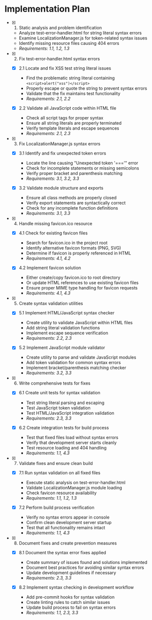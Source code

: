 # Implementation Plan

- [x] 1. Static analysis and problem identification
  - Analyze test-error-handler.html for string literal syntax errors
  - Examine LocalizationManager.js for token-related syntax issues
  - Identify missing resource files causing 404 errors
  - _Requirements: 1.1, 1.2, 1.3_

- [x] 2. Fix test-error-handler.html syntax errors
  - [x] 2.1 Locate and fix XSS test string literal issues
    - Find the problematic string literal containing `<script>alert("xss")</script>`
    - Properly escape or quote the string to prevent syntax errors
    - Validate that the fix maintains test functionality
    - _Requirements: 2.1, 2.2_

  - [x] 2.2 Validate all JavaScript code within HTML file
    - Check all script tags for proper syntax
    - Ensure all string literals are properly terminated
    - Verify template literals and escape sequences
    - _Requirements: 2.1, 2.3_

- [x] 3. Fix LocalizationManager.js syntax errors
  - [x] 3.1 Identify and fix unexpected token errors
    - Locate the line causing "Unexpected token '==='" error
    - Check for incomplete statements or missing semicolons
    - Verify proper bracket and parenthesis matching
    - _Requirements: 3.1, 3.2, 3.3_

  - [x] 3.2 Validate module structure and exports
    - Ensure all class methods are properly closed
    - Verify export statements are syntactically correct
    - Check for any incomplete function definitions
    - _Requirements: 3.1, 3.3_

- [x] 4. Handle missing favicon.ico resource
  - [x] 4.1 Check for existing favicon files
    - Search for favicon.ico in the project root
    - Identify alternative favicon formats (PNG, SVG)
    - Determine if favicon is properly referenced in HTML
    - _Requirements: 4.1, 4.2_

  - [x] 4.2 Implement favicon solution
    - Either create/copy favicon.ico to root directory
    - Or update HTML references to use existing favicon files
    - Ensure proper MIME type handling for favicon requests
    - _Requirements: 4.1, 4.3_

- [x] 5. Create syntax validation utilities
  - [x] 5.1 Implement HTML/JavaScript syntax checker
    - Create utility to validate JavaScript within HTML files
    - Add string literal validation functions
    - Implement escape sequence verification
    - _Requirements: 2.2, 2.3_

  - [x] 5.2 Implement JavaScript module validator
    - Create utility to parse and validate JavaScript modules
    - Add token validation for common syntax errors
    - Implement bracket/parenthesis matching checker
    - _Requirements: 3.2, 3.3_

- [x] 6. Write comprehensive tests for fixes
  - [x] 6.1 Create unit tests for syntax validation
    - Test string literal parsing and escaping
    - Test JavaScript token validation
    - Test HTML/JavaScript integration validation
    - _Requirements: 2.3, 3.3_

  - [x] 6.2 Create integration tests for build process
    - Test that fixed files load without syntax errors
    - Verify that development server starts cleanly
    - Test resource loading and 404 handling
    - _Requirements: 1.1, 4.3_

- [x] 7. Validate fixes and ensure clean build
  - [x] 7.1 Run syntax validation on all fixed files
    - Execute static analysis on test-error-handler.html
    - Validate LocalizationManager.js module loading
    - Check favicon resource availability
    - _Requirements: 1.1, 1.2, 1.3_

  - [x] 7.2 Perform build process verification
    - Verify no syntax errors appear in console
    - Confirm clean development server startup
    - Test that all functionality remains intact
    - _Requirements: 1.1, 4.3_

- [x] 8. Document fixes and create prevention measures
  - [x] 8.1 Document the syntax error fixes applied
    - Create summary of issues found and solutions implemented
    - Document best practices for avoiding similar syntax errors
    - Update development guidelines if necessary
    - _Requirements: 2.3, 3.3_

  - [x] 8.2 Implement syntax checking in development workflow
    - Add pre-commit hooks for syntax validation
    - Create linting rules to catch similar issues
    - Update build process to fail on syntax errors
    - _Requirements: 1.1, 2.3, 3.3_